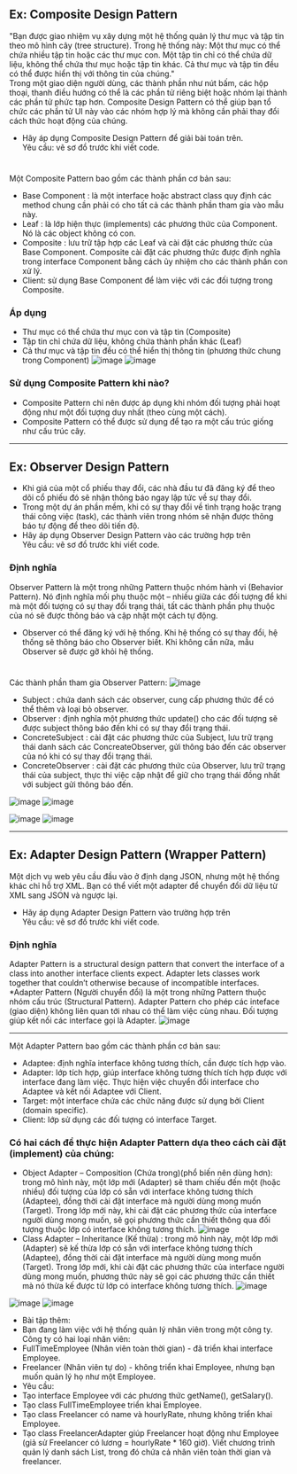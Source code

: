 ## Ex: Composite Design Pattern
"Bạn được giao nhiệm vụ xây dựng một hệ thống quản lý thư mục và tập tin theo mô hình cây (tree structure). Trong hệ thống này:
Một thư mục có thể chứa nhiều tập tin hoặc các thư mục con.
Một tập tin chỉ có thể chứa dữ liệu, không thể chứa thư mục hoặc tập tin khác.
Cả thư mục và tập tin đều có thể được hiển thị với thông tin của chúng."								
Trong một giao diện người dùng, các thành phần như nút bấm, các hộp thoại, thanh điều hướng có thể là các phần tử riêng biệt hoặc nhóm lại thành các phần tử phức tạp hơn. Composite Design Pattern có thể giúp bạn tổ chức các phần tử UI này vào các nhóm hợp lý mà không cần phải thay đổi cách thức hoạt động của chúng.								
* Hãy áp dụng Composite Design Pattern để giải bài toán trên.					
Yêu cầu: vẽ sơ đồ trước khi viết code.					
#
Một Composite Pattern bao gồm các thành phần cơ bản sau:
* Base Component : là một interface hoặc abstract class quy định các method chung cần phải có cho tất cả các thành phần tham gia vào mẫu này.
* Leaf : là lớp hiện thực (implements) các phương thức của Component. Nó là các object không có con.
* Composite : lưu trữ tập hợp các Leaf và cài đặt các phương thức của Base Component. Composite cài đặt các phương thức được định nghĩa trong interface Component bằng cách ủy nhiệm cho các thành phần con xử lý.
* Client: sử dụng Base Component để làm việc với các đối tượng trong Composite.

### Áp dụng
* Thư mục có thể chứa thư mục con và tập tin (Composite)
* Tập tin chỉ chứa dữ liệu, không chứa thành phần khác (Leaf)
* Cả thư mục và tập tin đều có thể hiển thị thông tin (phương thức chung trong Component)
![image](https://github.com/user-attachments/assets/eeb70864-d245-43b6-9f5b-4df3cbd6f6ef)
![image](https://github.com/user-attachments/assets/cc990e8f-4144-4fe2-b61d-a64e0a6b9199)

### Sử dụng Composite Pattern khi nào?
* Composite Pattern chỉ nên được áp dụng khi nhóm đối tượng phải hoạt động như một đối tượng duy nhất (theo cùng một cách).
* Composite Pattern có thể được sử dụng để tạo ra một cấu trúc giống như cấu trúc cây.

***

## Ex: Observer Design Pattern
* Khi giá của một cổ phiếu thay đổi, các nhà đầu tư đã đăng ký để theo dõi cổ phiếu đó sẽ nhận thông báo ngay lập tức về sự thay đổi.
* Trong một dự án phần mềm, khi có sự thay đổi về tình trạng hoặc trạng thái công việc (task), các thành viên trong nhóm sẽ nhận được thông báo tự động để theo dõi tiến độ.										
* Hãy áp dụng Observer Design Pattern vào các trường hợp trên					
Yêu cầu: vẽ sơ đồ trước khi viết code.					
### Định nghĩa
Observer Pattern là một trong những Pattern thuộc nhóm hành vi (Behavior Pattern). Nó định nghĩa mối phụ thuộc một – nhiều giữa các đối tượng để khi mà một đối tượng có sự thay đổi trạng thái, tất các thành phần phụ thuộc của nó sẽ được thông báo và cập nhật một cách tự động.
* Observer có thể đăng ký với hệ thống. Khi hệ thống có sự thay đổi, hệ thống sẽ thông báo cho Observer biết. Khi không cần nữa, mẫu Observer sẽ được gỡ khỏi hệ thống.
#
Các thành phần tham gia Observer Pattern:
![image](https://github.com/user-attachments/assets/931b6d30-9bab-472c-a1aa-14a421fcaea6)

* Subject : chứa danh sách các observer,  cung cấp phương thức để có thể thêm và loại bỏ observer.
* Observer : định nghĩa một phương thức update() cho các đối tượng sẽ được subject thông báo đến khi có sự thay đổi trạng thái.
* ConcreteSubject : cài đặt các phương thức của Subject, lưu trữ trạng thái danh sách các ConcreateObserver, gửi thông báo đến các observer của nó khi có sự thay đổi trạng thái.
* ConcreteObserver : cài đặt các phương thức của Observer, lưu trữ trạng thái của subject, thực thi việc cập nhật để giữ cho trạng thái đồng nhất với subject gửi thông báo đến.

![image](https://github.com/user-attachments/assets/9ce67c7a-077a-4468-947b-d4e03f235db8)
![image](https://github.com/user-attachments/assets/055d5c4d-a6b8-4990-a611-75c303f6f649)


![image](https://github.com/user-attachments/assets/07a330a1-8389-4796-bd21-39f8a1e52b22)
![image](https://github.com/user-attachments/assets/0a4d6310-9a6b-4c1b-ad0d-73d571d7b0ec)

***
## Ex: Adapter Design Pattern (Wrapper Pattern)

Một dịch vụ web yêu cầu đầu vào ở định dạng JSON, nhưng một hệ thống khác chỉ hỗ trợ XML. Bạn có thể viết một adapter để chuyển đổi dữ liệu từ XML sang JSON và ngược lại.					
* Hãy áp dụng Adapter Design Pattern vào trường hợp trên					
Yêu cầu: vẽ sơ đồ trước khi viết code.

### Định nghĩa
Adapter Pattern is a structural design pattern that convert the interface of a class into another interface clients expect. Adapter lets classes work together that couldn’t otherwise because of incompatible interfaces.
*Adapter Pattern (Người chuyển đổi) là một trong những Pattern thuộc nhóm cấu trúc (Structural Pattern). Adapter Pattern cho phép các inteface (giao diện) không liên quan tới nhau có thể làm việc cùng nhau. Đối tượng giúp kết nối các interface gọi là Adapter.
    ![image](https://github.com/user-attachments/assets/ac2b0969-e6b6-4816-8bd5-a220156dc437)

***
Một Adapter Pattern bao gồm các thành phần cơ bản sau:
* Adaptee: định nghĩa interface không tương thích, cần được tích hợp vào.
* Adapter: lớp tích hợp, giúp interface không tương thích tích hợp được với interface đang làm việc. Thực hiện việc chuyển đổi interface cho Adaptee và kết nối Adaptee với Client.
* Target: một interface chứa các chức năng được sử dụng bởi Client (domain specific).
* Client: lớp sử dụng các đối tượng có interface Target.
### Có hai cách để thực hiện Adapter Pattern dựa theo cách cài đặt (implement) của chúng:
* Object Adapter – Composition (Chứa trong)(phổ biến nên dùng hơn): trong mô hình này, một lớp mới (Adapter) sẽ tham chiếu đến một (hoặc nhiều) đối tượng của lớp có sẵn với interface không tương thích (Adaptee), đồng thời cài đặt interface mà người dùng mong muốn (Target). Trong lớp mới này, khi cài đặt các phương thức của interface người dùng mong muốn, sẽ gọi phương thức cần thiết thông qua đối tượng thuộc lớp có interface không tương thích.
  ![image](https://github.com/user-attachments/assets/71e2943e-fc96-4ecd-b1b3-1c9a6544b664)
* Class Adapter – Inheritance (Kế thừa) : trong mô hình này, một lớp mới (Adapter) sẽ kế thừa lớp có sẵn với interface không tương thích (Adaptee), đồng thời cài đặt interface mà người dùng mong muốn (Target). Trong lớp mới, khi cài đặt các phương thức của interface người dùng mong muốn, phương thức này sẽ gọi các phương thức cần thiết mà nó thừa kế được từ lớp có interface không tương thích.
![image](https://github.com/user-attachments/assets/7375beb5-943c-418c-906f-c8b177c424f5)



![image](https://github.com/user-attachments/assets/39891357-042f-438f-b52c-7d612126ddad)
![image](https://github.com/user-attachments/assets/2b956357-cc6a-40bc-aeaf-c794bec01298)



* Bài tập thêm:
* Bạn đang làm việc với hệ thống quản lý nhân viên trong một công ty. Công ty có hai loại nhân viên:
* FullTimeEmployee (Nhân viên toàn thời gian) - đã triển khai interface Employee.
* Freelancer (Nhân viên tự do) - không triển khai Employee, nhưng bạn muốn quản lý họ như một Employee.
* Yêu cầu:
* Tạo interface Employee với các phương thức getName(), getSalary().
* Tạo class FullTimeEmployee triển khai Employee.
* Tạo class Freelancer có name và hourlyRate, nhưng không triển khai Employee.
* Tạo class FreelancerAdapter giúp Freelancer hoạt động như Employee (giả sử Freelancer có lương = hourlyRate * 160 giờ).
Viết chương trình quản lý danh sách List<Employee>, trong đó chứa cả nhân viên toàn thời gian và freelancer.

